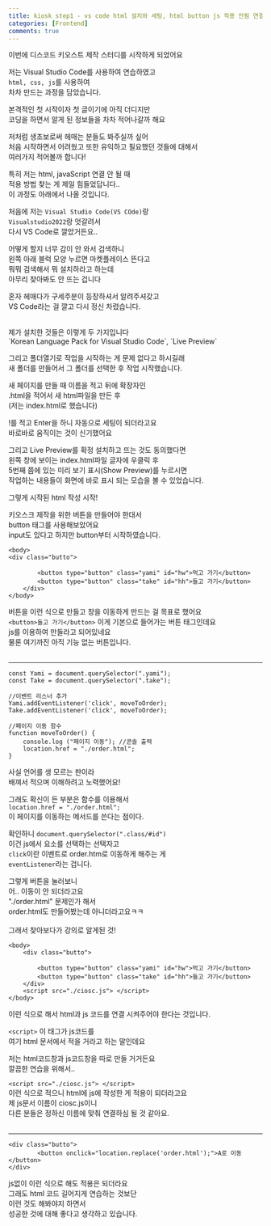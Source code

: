 ```yaml
---
title: kiosk step1 - vs code html 설치와 세팅, html button js 적용 안됨 연결법
categories: [Frontend]
comments: true
---
```


이번에 디스코드 키오스트 제작 스터디를 시작하게 되었어요<br/> 

저는 Visual Studio Code를 사용하여 연습하였고<br/> 
`html, css, js`를 사용하여<br/> 
차차 만드는 과정을 담았습니다.<br/> 

본격적인 첫 시작이자 첫 글이기에 아직 더디지만<br/> 
코딩을 하면서 알게 된 정보들을 차차 적어나갈까 해요<br/> 

저처럼 생초보로써 헤매는 분들도 봐주실까 싶어<br/> 
처음 시작하면서 어려웠고 또한 유익하고 필요했던 것들에 대해서<br/> 
여러가지 적어볼까 합니다!<br/> 

특히 저는 html, javaScript 연결 안 될 때<br/> 
적용 방법 찾는 게 제일 힘들었답니다..<br/> 
이 과정도 아래에서 나올 것입니다.<br/> 


처음에 저는 `Visual Studio Code(VS COde)`랑<br/> 
`Visualstudio2022`랑 엇갈려서<br/> 
다시 VS Code로 깔았거든요..<br/> 

어떻게 할지 너무 감이 안 와서 검색하니<br/> 
왼쪽 아래 블럭 모양 누르면 마켓플레이스 뜬다고<br/> 
뭐뭐 검색해서 뭐 설치하라고 하는데<br/> 
아무리 찾아봐도 안 뜨는 겁니다<br/> 

혼자 헤매다가 구세주분이 등장하셔서 알려주셔갖고<br/> 
VS Code라는 걸 깔고 다시 정신 차렸습니다.<br/> 

<br/> 
제가 설치한 것들은 이렇게 두 가지입니다<br/> 
`Korean Language Pack for Visual Studio Code`, `Live Preview`<br/> 

그리고 폴더열기로 작업을 시작하는 게 문제 없다고 하시길래<br/> 
새 폴더를 만들어서 그 폴더를 선택한 후 작업 시작했습니다.<br/> 

새 페이지를 만들 때 이름을 적고 뒤에 확장자인<br/> 
.html을 적어서 새 html파일을 만든 후<br/> 
(저는 index.html로 했습니다)<br/> 

!를 적고 Enter을 하니 자동으로 세팅이 되더라고요<br/> 
바로바로 움직이는 것이 신기했어요<br/> 


그리고 Live Preview를 확정 설치하고 뜨는 것도 동의했다면<br/> 
왼쪽 창에 보이는 index.html파일 글자에 우클릭 후<br/> 
5번째 쯤에 있는 미리 보기 표시(Show Preview)를 누르시면<br/> 
작업하는 내용들이 화면에 바로 표시 되는 모습을 볼 수 있었습니다.<br/> 


그렇게 시작된 html 작성 시작!<br/> 

키오스크 제작을 위한 버튼을 만들어야 한대서<br/> 
button 태그를 사용해보았어요<br/> 
input도 있다고 하지만 button부터 시작하였습니다.<br/> 



``` 
<body> 
<div class="butto">

        <button type="button" class="yami" id="hw">먹고 가기</button> 
        <button type="button" class="take" id="hh">들고 가기</button> 
    </div>
</body> 
``` 


버튼을 이런 식으로 만들고 창을 이동하게 만드는 걸 목표로 했어요<br/> 
`<button>들고 가기</button>` 이게 기본으로 들어가는 버튼 태그인데요<br/> 
js를 이용하여 만들라고 되어있네요<br/> 
물론 여기까진 아직 기능 없는 버튼입니다.<br/> 
<br/> 

*** 
``` 
const Yami = document.querySelector(".yami");
const Take = document.querySelector(".take"); 

//이벤트 리스너 추가
Yami.addEventListener('click', moveToOrder);
Take.addEventListener('click', moveToOrder);

//페이지 이동 함수
function moveToOrder() {
    console.log ("페이지 이동"); //콘솔 출력
    location.href = "./order.html";
}

``` 

사실 언어를 생 모르는 판이라<br/> 
배껴서 적으며 이해하려고 노력했어요!<br/> 

그래도 확신이 든 부분은 함수를 이용해서<br/> 
``location.href = "./order.html";``<br/> 
이 페이지를 이동하는 메서드를 쓴다는 점이다.<br/> 

확인하니 ``document.querySelector(".class/#id")``<br/> 
이건 js에서 요소를 선택하는 선택자고<br/> 
``click``이란 이벤트로 order.htm로 이동하게 해주는 게<br/> 
``eventListener``라는 겁니다.<br/> 


그렇게 버튼을 눌러보니<br/> 
어.. 이동이 안 되더라고요<br/> 
"./order.html" 문제인가 해서<br/> 
order.html도 만들어봤는데 아니더라고요ㅋㅋ<br/> 
<br/> 
그래서 찾아보다가 강의로 알게된 것!<br/> 


``` 
<body>
    <div class="butto">

        <button type="button" class="yami" id="hw">먹고 가기</button> 
        <button type="button" class="take" id="hh">들고 가기</button> 
    </div> 
    <script src="./ciosc.js"> </script>
</body>
``` 

이런 식으로 해서 html과 js 코드를 연결 시켜주어야 한다는 것입니다.<br/> 

`<script>` 이 태그가 js코드를<br/> 
여기 html 문서에서 적을 거라고 하는 말인데요<br/> 

저는 html코드창과 js코드창을 따로 만들 거거든요<br/> 
깔끔한 연습을 위해서..<br/> 

``<script src="./ciosc.js"> </script>``<br/> 
이런 식으로 적으니 html에 js에 작성한 게 적용이 되더라고요<br/> 
제 js문서 이름이 ciosc.js이니<br/> 
다른 분들은 정하신 이름에 맞춰 연결하심 될 것 같아요.<br/> 
<br/> 

*** 
```
<div class="butto">
        <button onclick="location.replace('order.html');">A로 이동</button> 
</div>
``` 
js없이 이런 식으로 해도 적용은 되더라요<br/> 
그래도 html 코드 길어지게 연습하는 것보단<br/> 
이런 것도 해봐야지 하면서<br/> 
성공한 것에 대해 좋다고 생각하고 있습니다.<br/> 


